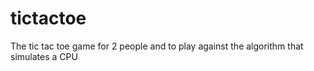 # tictactoe
The tic tac toe game for 2 people and to play against the algorithm that simulates a CPU
